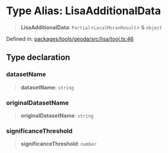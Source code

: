# Type Alias: LisaAdditionalData

> **LisaAdditionalData**: `Partial`\<`LocalMoranResult`\> & `object`

Defined in: [packages/tools/geoda/src/lisa/tool.ts:46](https://github.com/GeoDaCenter/openassistant/blob/0f7bf760e453a1735df9463dc799b04ee2f630fd/packages/tools/geoda/src/lisa/tool.ts#L46)

## Type declaration

### datasetName

> **datasetName**: `string`

### originalDatasetName

> **originalDatasetName**: `string`

### significanceThreshold

> **significanceThreshold**: `number`
